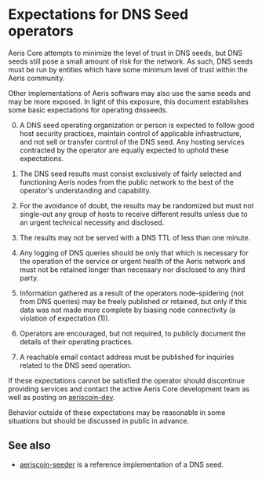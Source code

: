 Expectations for DNS Seed operators
====================================

Aeris Core attempts to minimize the level of trust in DNS seeds,
but DNS seeds still pose a small amount of risk for the network.
As such, DNS seeds must be run by entities which have some minimum
level of trust within the Aeris community.

Other implementations of Aeris software may also use the same
seeds and may be more exposed. In light of this exposure, this
document establishes some basic expectations for operating dnsseeds.

0. A DNS seed operating organization or person is expected to follow good
host security practices, maintain control of applicable infrastructure,
and not sell or transfer control of the DNS seed. Any hosting services
contracted by the operator are equally expected to uphold these expectations.

1. The DNS seed results must consist exclusively of fairly selected and
functioning Aeris nodes from the public network to the best of the
operator's understanding and capability.

2. For the avoidance of doubt, the results may be randomized but must not
single-out any group of hosts to receive different results unless due to an
urgent technical necessity and disclosed.

3. The results may not be served with a DNS TTL of less than one minute.

4. Any logging of DNS queries should be only that which is necessary
for the operation of the service or urgent health of the Aeris
network and must not be retained longer than necessary nor disclosed
to any third party.

5. Information gathered as a result of the operators node-spidering
(not from DNS queries) may be freely published or retained, but only
if this data was not made more complete by biasing node connectivity
(a violation of expectation (1)).

6. Operators are encouraged, but not required, to publicly document the
details of their operating practices.

7. A reachable email contact address must be published for inquiries
related to the DNS seed operation.

If these expectations cannot be satisfied the operator should
discontinue providing services and contact the active Aeris
Core development team as well as posting on
[aeriscoin-dev](https://groups.google.com/forum/#!forum/aeriscoin-dev).

Behavior outside of these expectations may be reasonable in some
situations but should be discussed in public in advance.

See also
----------
- [aeriscoin-seeder](https://github.com/pooler/aeriscoin-seeder) is a reference implementation of a DNS seed.
